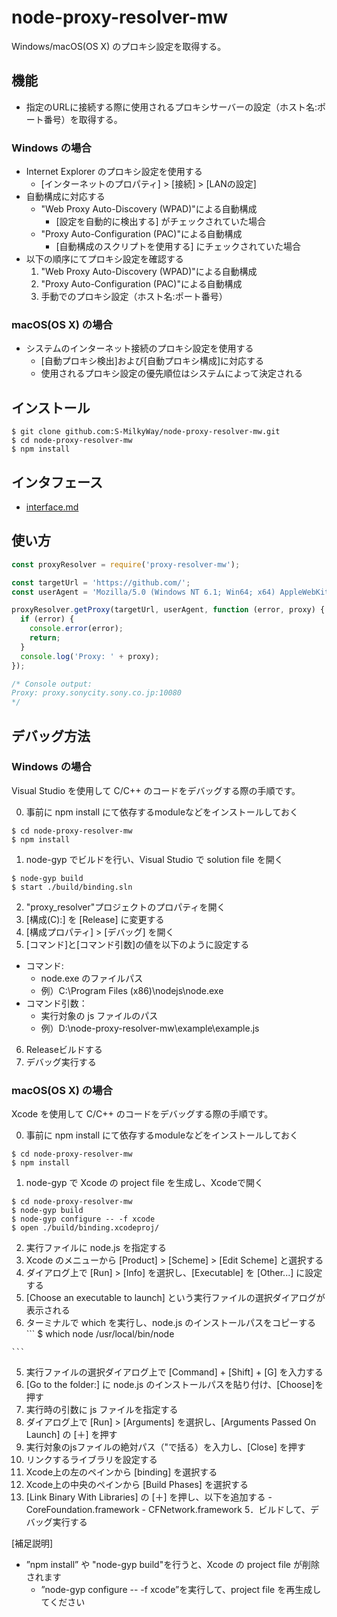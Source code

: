 # node-proxy-resolver-mw

Windows/macOS(OS X) のプロキシ設定を取得する。

## 機能
- 指定のURLに接続する際に使用されるプロキシサーバーの設定（ホスト名:ポート番号）を取得する。

### Windows の場合
- Internet Explorer のプロキシ設定を使用する
  - [インターネットのプロパティ] > [接続] > [LANの設定]
- 自動構成に対応する
  - "Web Proxy Auto-Discovery (WPAD)"による自動構成
    - [設定を自動的に検出する] がチェックされていた場合 
  - "Proxy Auto-Configuration (PAC)"による自動構成
    - [自動構成のスクリプトを使用する] にチェックされていた場合
- 以下の順序にてプロキシ設定を確認する
  1. "Web Proxy Auto-Discovery (WPAD)"による自動構成
  2. "Proxy Auto-Configuration (PAC)"による自動構成
  3. 手動でのプロキシ設定（ホスト名:ポート番号）

### macOS(OS X) の場合
- システムのインターネット接続のプロキシ設定を使用する
  - [自動プロキシ検出]および[自動プロキシ構成]に対応する
  - 使用されるプロキシ設定の優先順位はシステムによって決定される


## インストール
```
$ git clone github.com:S-MilkyWay/node-proxy-resolver-mw.git
$ cd node-proxy-resolver-mw
$ npm install
```

## インタフェース
- [interface.md](doc/interface.md)


## 使い方

```js
const proxyResolver = require('proxy-resolver-mw');

const targetUrl = 'https://github.com/';
const userAgent = 'Mozilla/5.0 (Windows NT 6.1; Win64; x64) AppleWebKit/537.36 (KHTML, like Gecko) Chrome/54.0.2840.99 Safari/537.36';

proxyResolver.getProxy(targetUrl, userAgent, function (error, proxy) {
  if (error) {
    console.error(error);
    return;
  }
  console.log('Proxy: ' + proxy);
});

/* Console output:
Proxy: proxy.sonycity.sony.co.jp:10080
*/
```

## デバッグ方法

### Windows の場合

Visual Studio を使用して C/C++ のコードをデバッグする際の手順です。

0. 事前に npm install にて依存するmoduleなどをインストールしておく
  ```
  $ cd node-proxy-resolver-mw
  $ npm install
  
  ```
1. node-gyp でビルドを行い、Visual Studio で solution file を開く
  ```
  $ node-gyp build
  $ start ./build/binding.sln
  
  ```
2. "proxy_resolver"プロジェクトのプロパティを開く
3. [構成(C):] を [Release] に変更する
4. [構成プロパティ] > [デバッグ] を開く
5. [コマンド]と[コマンド引数]の値を以下のように設定する
  - コマンド: 
    - node.exe のファイルパス
    - 例）C:\Program Files (x86)\nodejs\node.exe
  - コマンド引数：
    - 実行対象の js ファイルのパス
    - 例）D:\node-proxy-resolver-mw\example\example.js
6. Releaseビルドする
7. デバッグ実行する


### macOS(OS X) の場合

Xcode を使用して C/C++ のコードをデバッグする際の手順です。

0. 事前に npm install にて依存するmoduleなどをインストールしておく
  ```
  $ cd node-proxy-resolver-mw
  $ npm install
  
  ```
1. node-gyp で Xcode の project file を生成し、Xcodeで開く
  ```
  $ cd node-proxy-resolver-mw
  $ node-gyp build
  $ node-gyp configure -- -f xcode
  $ open ./build/binding.xcodeproj/
  
  ```
2. 実行ファイルに node.js を指定する
  1. Xcode のメニューから [Product] > [Scheme] > [Edit Scheme] と選択する
  2. ダイアログ上で [Run] > [Info] を選択し、[Executable] を [Other...] に設定する
  3. [Choose an executable to launch] という実行ファイルの選択ダイアログが表示される
  4. ターミナルで which を実行し、node.js のインストールパスをコピーする
    ```
    $ which node
    /usr/local/bin/node
    
    ```
  5. 実行ファイルの選択ダイアログ上で [Command] + [Shift] + [G] を入力する
  6. [Go to the folder:] に node.js のインストールパスを貼り付け、[Choose]を押す
3. 実行時の引数に js ファイルを指定する
  1. ダイアログ上で [Run] > [Arguments] を選択し、[Arguments Passed On Launch] の [＋] を押す
  2. 実行対象のjsファイルの絶対パス（\"で括る）を入力し、[Close] を押す
4. リンクするライブラリを設定する
  1. Xcode上の左のペインから [binding] を選択する
  2. Xcode上の中央のペインから [Build Phases] を選択する
  3. [Link Binary With Libraries] の [＋] を押し、以下を追加する
    - CoreFoundation.framework
    - CFNetwork.framework
5．ビルドして、デバッグ実行する

[補足説明]
- ”npm install” や "node-gyp build"を行うと、Xcode の project file が削除されます
  - ”node-gyp configure -- -f xcode”を実行して、project file を再生成してください


